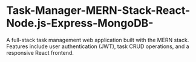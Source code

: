 # Task-Manager-MERN-Stack-React-Node.js-Express-MongoDB-
A full-stack task management web application built with the MERN stack. Features include user authentication (JWT), task CRUD operations, and a responsive React frontend.
